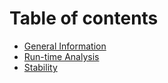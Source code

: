 # Table of contents

* [General Information](general.md)
* [Run-time Analysis](run-time.md)
* [Stability](stability.md)
